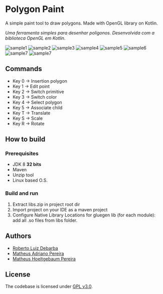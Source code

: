 # Polygon Paint

A simple paint tool to draw polygons. Made with OpenGL library on Kotlin.

*Uma ferramenta simples para desenhar polígonos. Desenvolvida com a biblioteca OpenGL em Kotlin.*

![sample1](https://github.com/robertodebarba/polygon-paint/blob/master/printscreens/1.gif)
![sample2](https://github.com/robertodebarba/polygon-paint/blob/master/printscreens/2.gif)
![sample3](https://github.com/robertodebarba/polygon-paint/blob/master/printscreens/3.gif)
![sample4](https://github.com/robertodebarba/polygon-paint/blob/master/printscreens/4.gif)
![sample5](https://github.com/robertodebarba/polygon-paint/blob/master/printscreens/5.gif)
![sample6](https://github.com/robertodebarba/polygon-paint/blob/master/printscreens/6.gif)
![sample7](https://github.com/robertodebarba/polygon-paint/blob/master/printscreens/7.gif)
![sample7](https://github.com/robertodebarba/polygon-paint/blob/master/printscreens/8.gif)

## Commands

* Key 0 -> Insertion polygon
* Key 1 -> Edit point
* Key 2 -> Switch primitive
* Key 3 -> Switch color
* Key 4 -> Select polygon
* Key 5 -> Associate child
* Key T -> Translate
* Key S -> Scale
* Key R -> Rotate

## How to build

### Prerequisites

* JDK 8 **32 bits**
* Maven
* Unzip tool
* Linux based O.S.

### Build and run

1. Extract libs.zip in project root dir
1. Import project on your IDE as a maven project
1. Configure Native Library Locations for gluegen lib (for each module): add all .so files from libs folder.

## Authors

* [Roberto Luiz Debarba](https://github.com/RobertoDebarba)
* [Matheus Adriano Pereira](https://github.com/matheusPereiraKrumm)
* [Matheus Hoeltgebaum Pereira](https://github.com/matheushoeltgebaum)

## License

The codebase is licensed under [GPL v3.0](http://www.gnu.org/licenses/gpl-3.0.html).
